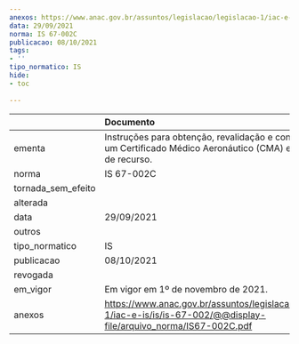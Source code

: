 ```yaml
---
anexos: https://www.anac.gov.br/assuntos/legislacao/legislacao-1/iac-e-is/is/is-67-002/@@display-file/arquivo_norma/IS67-002C.pdf
data: 29/09/2021
norma: IS 67-002C
publicacao: 08/10/2021
tags:
- ''
tipo_normatico: IS
hide: 
- toc 
 
---
```


|                    | Documento                                                                                                                  |
|:-------------------|:---------------------------------------------------------------------------------------------------------------------------|
| ementa             | Instruções para obtenção, revalidação e convalidação de um Certificado Médico Aeronáutico (CMA) e interposição de recurso. |
| norma              | IS 67-002C                                                                                                                 |
| tornada_sem_efeito |                                                                                                                            |
| alterada           |                                                                                                                            |
| data               | 29/09/2021                                                                                                                 |
| outros             |                                                                                                                            |
| tipo_normatico     | IS                                                                                                                         |
| publicacao         | 08/10/2021                                                                                                                 |
| revogada           |                                                                                                                            |
| em_vigor           | Em vigor em 1º de novembro de 2021.                                                                                        |
| anexos             | https://www.anac.gov.br/assuntos/legislacao/legislacao-1/iac-e-is/is/is-67-002/@@display-file/arquivo_norma/IS67-002C.pdf  |